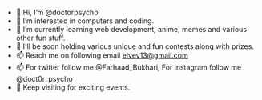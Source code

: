 - 👋 Hi, I’m @doctorpsycho
- 👀 I’m interested in computers and coding.
- 🌱 I’m currently learning web development, anime, memes and various other fun stuff.
- 💞️ I'll be soon holding various unique and fun contests along with prizes.
- 📫 Reach me on following email elvev13@gmail.com
- 📫 For twitter follow me @Farhaad_Bukhari, For instagram follow me @doct0r_psycho
- 👀 Keep visiting for exciting events.

<!---
doctorpsycho/doctorpsycho is a ✨ special ✨ repository because its `README.md` (this file) appears on your GitHub profile.
You can click the Preview link to take a look at your changes.
--->
